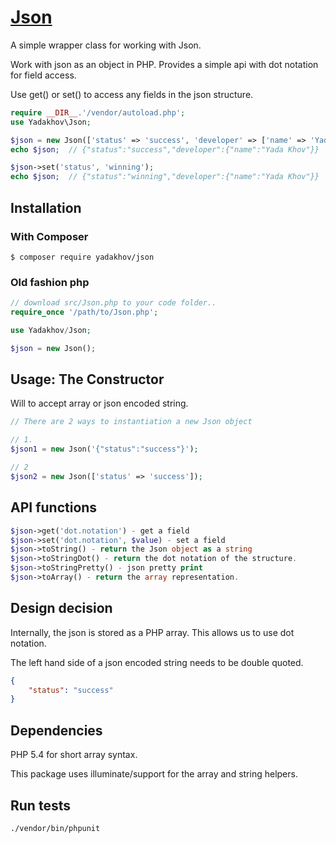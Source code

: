# [Json](http://github.com/yadakhov/json)

A simple wrapper class for working with Json.

Work with json as an object in PHP.  Provides a simple api with dot notation for field access.

Use get() or set() to access any fields in the json structure.

```php
require __DIR__.'/vendor/autoload.php';
use Yadakhov\Json;

$json = new Json(['status' => 'success', 'developer' => ['name' => 'Yada Khov']]);
echo $json;  // {"status":"success","developer":{"name":"Yada Khov"}}

$json->set('status', 'winning');
echo $json;  // {"status":"winning","developer":{"name":"Yada Khov"}}
```

## Installation

### With Composer

```
$ composer require yadakhov/json
```

### Old fashion php
```php
// download src/Json.php to your code folder..
require_once '/path/to/Json.php';

use Yadakhov/Json;

$json = new Json();
```

## Usage: The Constructor

Will to accept array or json encoded string.

```php
// There are 2 ways to instantiation a new Json object

// 1.
$json1 = new Json('{"status":"success"}');

// 2
$json2 = new Json(['status' => 'success']);
```

## API functions
```php
$json->get('dot.notation') - get a field
$json->set('dot.notation', $value) - set a field
$json->toString() - return the Json object as a string
$json->toStringDot() - return the dot notation of the structure.
$json->toStringPretty() - json pretty print
$json->toArray() - return the array representation.
```

## Design decision
Internally, the json is stored as a PHP array.  This allows us to use dot notation.

The left hand side of a json encoded string needs to be double quoted.
```json
{
    "status": "success"
}
```

## Dependencies
PHP 5.4 for short array syntax.

This package uses illuminate/support for the array and string helpers.

## Run tests

```
./vendor/bin/phpunit 
```
